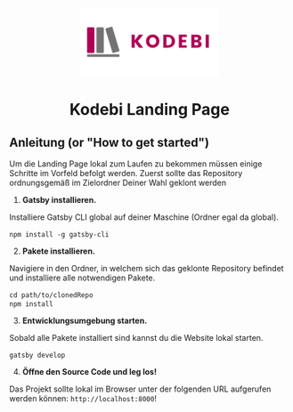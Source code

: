 <p align="center">
  <a href="https://kodebi.de">
    <img src="src/assets/images/kodebi_normal.svg" width="250">
  </a>
</p>
<h1 align="center">
  Kodebi Landing Page
</h1>

## Anleitung (or "How to get started")

Um die Landing Page lokal zum Laufen zu bekommen müssen einige Schritte im Vorfeld befolgt werden. Zuerst sollte das Repository ordnungsgemäß im Zielordner Deiner Wahl geklont werden

1.  **Gatsby installieren.**

Installiere Gatsby CLI global auf deiner Maschine (Ordner egal da global).

```shell
npm install -g gatsby-cli
```

2.  **Pakete installieren.**

Navigiere in den Ordner, in welchem sich das geklonte Repository befindet und installiere alle notwendigen Pakete.

```shell
cd path/to/clonedRepo
npm install
```

3.  **Entwicklungsumgebung starten.**

Sobald alle Pakete installiert sind kannst du die Website lokal starten.

```shell
gatsby develop
```

4.  **Öffne den Source Code und leg los!**

Das Projekt sollte lokal im Browser unter der folgenden URL aufgerufen werden können: `http://localhost:8000`!
